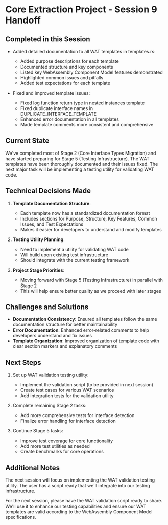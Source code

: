 # Core Extraction Project - Session 9 Handoff

## Completed in this Session

- Added detailed documentation to all WAT templates in templates.rs:

  - Added purpose descriptions for each template
  - Documented structure and key components
  - Listed key WebAssembly Component Model features demonstrated
  - Highlighted common issues and pitfalls
  - Added test expectations for each template

- Fixed and improved template issues:
  - Fixed log function return type in nested instances template
  - Fixed duplicate interface names in DUPLICATE_INTERFACE_TEMPLATE
  - Enhanced error documentation in all templates
  - Made template comments more consistent and comprehensive

## Current State

We've completed most of Stage 2 (Core Interface Types Migration) and have started preparing for Stage 5 (Testing Infrastructure). The WAT templates have been thoroughly documented and their issues fixed. The next major task will be implementing a testing utility for validating WAT code.

## Technical Decisions Made

1. **Template Documentation Structure**:

   - Each template now has a standardized documentation format
   - Includes sections for Purpose, Structure, Key Features, Common Issues, and Test Expectations
   - Makes it easier for developers to understand and modify templates

2. **Testing Utility Planning**:

   - Need to implement a utility for validating WAT code
   - Will build upon existing test infrastructure
   - Should integrate with the current testing framework

3. **Project Stage Priorities**:
   - Moving forward with Stage 5 (Testing Infrastructure) in parallel with Stage 2
   - This will help ensure better quality as we proceed with later stages

## Challenges and Solutions

- **Documentation Consistency**: Ensured all templates follow the same documentation structure for better maintainability
- **Error Documentation**: Enhanced error-related comments to help developers understand and fix issues
- **Template Organization**: Improved organization of template code with clear section markers and explanatory comments

## Next Steps

1. Set up WAT validation testing utility:

   - Implement the validation script (to be provided in next session)
   - Create test cases for various WAT scenarios
   - Add integration tests for the validation utility

2. Complete remaining Stage 2 tasks:

   - Add more comprehensive tests for interface detection
   - Finalize error handling for interface detection

3. Continue Stage 5 tasks:
   - Improve test coverage for core functionality
   - Add more test utilities as needed
   - Create benchmarks for core operations

## Additional Notes

The next session will focus on implementing the WAT validation testing utility. The user has a script ready that we'll integrate into our testing infrastructure.

For the next session, please have the WAT validation script ready to share. We'll use it to enhance our testing capabilities and ensure our WAT templates are valid according to the WebAssembly Component Model specifications.
